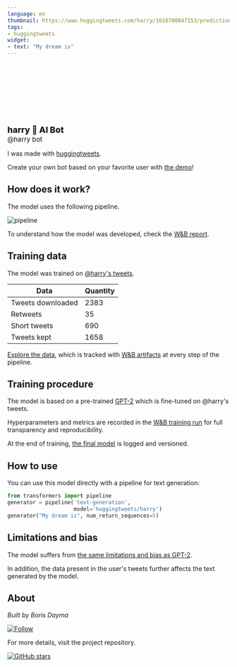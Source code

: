 ```yaml
---
language: en
thumbnail: https://www.huggingtweets.com/harry/1616700847153/predictions.png
tags:
- huggingtweets
widget:
- text: "My dream is"
---
```


<div>
<div style="width: 132px; height:132px; border-radius: 50%; background-size: cover; background-image: url('https://pbs.twimg.com/profile_images/1363281981971308548/ufu9ek3-_400x400.jpg')">
</div>
<div style="margin-top: 8px; font-size: 19px; font-weight: 800">harry 🤖 AI Bot </div>
<div style="font-size: 15px">@harry bot</div>
</div>

I was made with [huggingtweets](https://github.com/borisdayma/huggingtweets).

Create your own bot based on your favorite user with [the demo](https://colab.research.google.com/github/borisdayma/huggingtweets/blob/master/huggingtweets-demo.ipynb)!

## How does it work?

The model uses the following pipeline.

![pipeline](https://github.com/borisdayma/huggingtweets/blob/master/img/pipeline.png?raw=true)

To understand how the model was developed, check the [W&B report](https://wandb.ai/wandb/huggingtweets/reports/HuggingTweets-Train-a-Model-to-Generate-Tweets--VmlldzoxMTY5MjI).

## Training data

The model was trained on [@harry's tweets](https://twitter.com/harry).

| Data | Quantity |
| --- | --- |
| Tweets downloaded | 2383 |
| Retweets | 35 |
| Short tweets | 690 |
| Tweets kept | 1658 |

[Explore the data](https://wandb.ai/wandb/huggingtweets/runs/32hcrpfq/artifacts), which is tracked with [W&B artifacts](https://docs.wandb.com/artifacts) at every step of the pipeline.

## Training procedure

The model is based on a pre-trained [GPT-2](https://huggingface.co/gpt2) which is fine-tuned on @harry's tweets.

Hyperparameters and metrics are recorded in the [W&B training run](https://wandb.ai/wandb/huggingtweets/runs/v0ipqdm7) for full transparency and reproducibility.

At the end of training, [the final model](https://wandb.ai/wandb/huggingtweets/runs/v0ipqdm7/artifacts) is logged and versioned.

## How to use

You can use this model directly with a pipeline for text generation:

```python
from transformers import pipeline
generator = pipeline('text-generation',
                     model='huggingtweets/harry')
generator("My dream is", num_return_sequences=5)
```

## Limitations and bias

The model suffers from [the same limitations and bias as GPT-2](https://huggingface.co/gpt2#limitations-and-bias).

In addition, the data present in the user's tweets further affects the text generated by the model.

## About

*Built by Boris Dayma*

[![Follow](https://img.shields.io/twitter/follow/borisdayma?style=social)](https://twitter.com/intent/follow?screen_name=borisdayma)

For more details, visit the project repository.

[![GitHub stars](https://img.shields.io/github/stars/borisdayma/huggingtweets?style=social)](https://github.com/borisdayma/huggingtweets)
